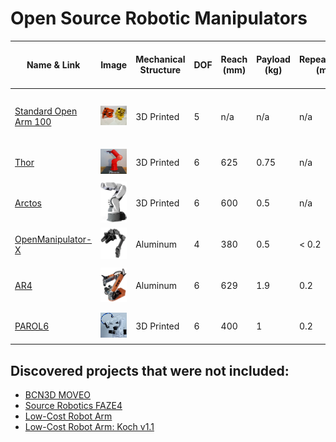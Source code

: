 # Open Source Robotic Manipulators

| Name & Link | Image | Mechanical Structure | DOF | Reach (mm) | Payload (kg) | Repeatability (mm) | Weight (kg) | CNC Machining | Motor Type | Last Activity (Feb 2025) | Price | Kit Availability | Extra Features/Notes |
|------------|-------|---------------------|-----|------------|--------------|-------------------|-------------|---------------|------------|------------------------|--------|------------------|-------------------|
| [Standard Open Arm 100](https://github.com/TheRobotStudio/SO-ARM100/) | <img src="img/open-arm-100.png" width="200"/> | 3D Printed | 5 | n/a | n/a | n/a | n/a | No | Servo | Yes | € 128 parts + 3D printing (€ 244 teleoperation set) | No | Comes with teleoperation leader arm. Ready for [LeRobot](https://github.com/huggingface/lerobot/tree/main) |
| [Thor](https://github.com/AngelLM/Thor) | <img src="img/thor.png" width="200"/> | 3D Printed | 6 | 625 | 0.75 | n/a | n/a | No | Stepper | No (Dec 2023) | € 350 parts | No | - |
| [Arctos](https://arctosrobotics.com/) | <img src="img/arctos.png" width="200"/> | 3D Printed | 6 | 600 | 0.5 | n/a | n/a | No | Stepper | Yes | $ 433 hardware + $ 360 3D parts | Yes | - |
| [OpenManipulator-X](https://emanual.robotis.com/docs/en/platform/openmanipulator_x/overview/) | <img src="img/open-manipulator.png" width="200"/> | Aluminum | 4 | 380 | 0.5 | < 0.2 | 0.7 | Yes | Servo | Yes | $ 1,417 assembled | No | - |
| [AR4](https://www.anninrobotics.com/) | <img src="img/ar4.png" width="200"/> | Aluminum | 6 | 629 | 1.9 | 0.2 | 12.25 | Yes | Stepper | Yes | $ 1,189 combo + $ 730 motors + 3D printing | Yes | - |
| [PAROL6](https://source-robotics.com/products/parol6-robotic-arm) | <img src="img/parol-6.png" width="200"/> | 3D Printed | 6 | 400 | 1 | 0.2 | 5.5 | No | Stepper | Yes | € 2,418 combo + 3D printing | Yes | € 265 PAROL6 control board required |

## Discovered projects that were not included:
- [BCN3D MOVEO](https://github.com/BCN3D/BCN3D-Moveo)
- [Source Robotics FAZE4](https://github.com/PCrnjak/Faze4-Robotic-arm)
- [Low-Cost Robot Arm](https://github.com/AlexanderKoch-Koch/low_cost_robot)
- [Low-Cost Robot Arm: Koch v1.1](https://github.com/jess-moss/koch-v1-1)
